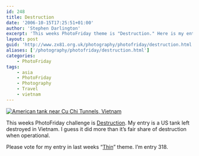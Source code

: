 ```yaml
---
id: 248
title: Destruction
date: '2006-10-15T17:25:51+01:00'
author: 'Stephen Darlington'
excerpt: 'This weeks PhotoFriday theme is "Destruction." Here is my entry.'
layout: post
guid: 'http://www.zx81.org.uk/photography/photofriday/destruction.html'
aliases: ['/photography/photofriday/destruction.html']
categories:
    - PhotoFriday
tags:
    - asia
    - PhotoFriday
    - Photography
    - Travel
    - vietnam
---
```


[![American tank near Cu Chi Tunnels, Vietnam](https://i0.wp.com/farm4.staticflickr.com/3743/10817616714_08b658679a.jpg?resize=500%2C333)](http://www.flickr.com/photos/stephendarlington/10817616714/ "American tank near Cu Chi Tunnels, Vietnam by stephendarlington, on Flickr")

This weeks PhotoFriday challenge is [Destruction](http://www.photofriday.com/archives/challenge/000605.php "PhotoFriday: Destruction"). My entry is a US tank left destroyed in Vietnam. I guess it did more than it’s fair share of destruction when operational.

Please vote for my entry in last weeks “[Thin](http://www.photofriday.com/linkviewer.php?id=603 "PhotoFriday: Thin")” theme. I’m entry 318.
